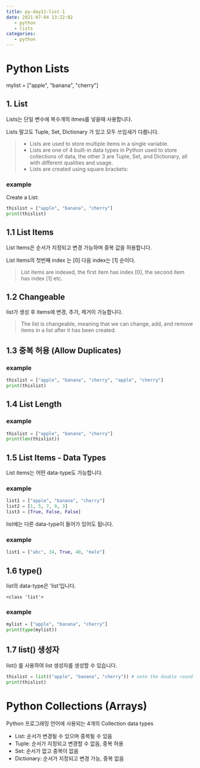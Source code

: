 ```yaml
---
title: py-day11-list-1
date: 2021-07-04 13:22:02
   - python 
   - lists
categories: 
   - python
---
```


# Python Lists
mylist = ["apple", "banana", "cherry"]

## 1. List
Lists는 단일 변수에 복수개의 itmes를 넣을때 사용합니다.

Lists 말고도 Tuple, Set, Dictionary 가 있고 모두 쓰임새가 다릅니다. 

>- Lists are used to store multiple items in a single variable.
>- Lists are one of 4 built-in data types in Python used to store collections of data, the other 3 are Tuple, Set, and Dictionary, all with different qualities and usage.
>- Lists are created using square brackets:

### example
Create a List:
``` python
thislist = ["apple", "banana", "cherry"]
print(thislist)
```

## 1.1 List Items
List Items은 순서가 지정되고 변경 가능하며 중복 값을 허용합니다.

List Items의 첫번째 index 는 [0] 다음 index는 [1] 순이다.

>List items are indexed, the first item has index [0], the second item has index [1] etc.

## 1.2 Changeable
list가 생성 후 items에 변경, 추가, 제거이 가능합니다. 
>The list is changeable, meaning that we can change, add, and remove items in a list after it has been created.

## 1.3 중복 허용 (Allow Duplicates)
### example
``` python
thislist = ["apple", "banana", "cherry", "apple", "cherry"]
print(thislist)
```

## 1.4 List Length

### example
``` python
thislist = ["apple", "banana", "cherry"]
print(len(thislist))
```

## 1.5 List Items - Data Types
List items는 어떤 data-type도 가능합니다.
### example
``` python
list1 = ["apple", "banana", "cherry"]
list2 = [1, 5, 7, 9, 3]
list3 = [True, False, False]
```

list에는 다른 data-type이 들어가 있어도 됩니다.
### example
``` python
list1 = ["abc", 34, True, 40, "male"]
```

## 1.6 type()
list의 data-type은 'list'입니다.
``` code
<class 'list'>
```

### example
``` python
mylist = ["apple", "banana", "cherry"]
print(type(mylist))
```

## 1.7 list() 생성자
list() 를 사용하여 list 생성자를 생성할 수 있습니다. 
``` python
thislist = list(("apple", "banana", "cherry")) # note the double round-brackets
print(thislist)
```

# Python Collections (Arrays)
Python 프로그래밍 언어에 사용되는 4개의 Collection data types
 - List: 순서가 변경될 수 있으며 중복될 수 있음
 - Tuple: 순서가 지정되고 변경할 수 없음, 중복 허용
 - Set: 순서가 없고 중복이 없음
 - Dictionary: 순서가 지정되고 변경 가능, 중복 없음